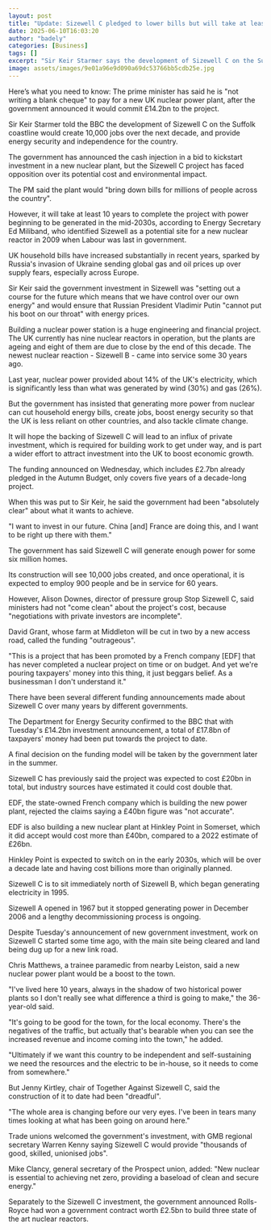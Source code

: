 ```yaml
---
layout: post
title: "Update: Sizewell C pledged to lower bills but will take at least 10 years"
date: 2025-06-10T16:03:20
author: "badely"
categories: [Business]
tags: []
excerpt: "Sir Keir Starmer says the development of Sizewell C on the Suffolk coastline will create 10,000 jobs over the next decade."
image: assets/images/9e01a96e9d090a69dc53766bb5cdb25e.jpg
---
```


Here’s what you need to know: The prime minister has said he is "not writing a blank cheque" to pay for a new UK nuclear power plant, after the government announced it would commit £14.2bn to the project.

Sir Keir Starmer told the BBC the development of Sizewell C on the Suffolk coastline would create 10,000 jobs over the next decade, and provide energy security and independence for the country.

The government has announced the cash injection in a bid to kickstart investment in a new nuclear plant, but the Sizewell C project has faced opposition over its potential cost and environmental impact.

The PM said the plant would "bring down bills for millions of people across the country".

However, it will take at least 10 years to complete the project with power beginning to be generated in the mid-2030s, according to Energy Secretary Ed Miliband, who identified Sizewell as a potential site for a new nuclear reactor in 2009 when Labour was last in government.

UK household bills have increased substantially in recent years, sparked by Russia's invasion of Ukraine sending global gas and oil prices up over supply fears, especially across Europe.

Sir Keir said the government investment in Sizewell was "setting out a course for the future which means that we have control over our own energy" and would ensure that Russian President Vladimir Putin "cannot put his boot on our throat" with energy prices. 

Building a nuclear power station is a huge engineering and financial project. The UK currently has nine nuclear reactors in operation, but the plants are ageing and eight of them are due to close by the end of this decade. The newest nuclear reaction - Sizewell B - came into service some 30 years ago.

Last year, nuclear power provided about 14% of the UK's electricity, which is significantly less than what was generated by wind (30%) and gas (26%).

But the government has insisted that generating more power from nuclear can cut household energy bills, create jobs, boost energy security so that the UK is less reliant on other countries, and also tackle climate change.

It will hope the backing of Sizewell C will lead to an influx of private investment, which is required for building work to get under way, and is part a wider effort to attract investment into the UK to boost economic growth.

The funding announced on Wednesday, which includes £2.7bn already pledged in the Autumn Budget, only covers five years of a decade-long project. 

When this was put to Sir Keir, he said the government had been "absolutely clear" about what it wants to achieve.

"I want to invest in our future. China [and] France are doing this, and I want to be right up there with them."

The government has said Sizewell C will generate enough power for some six million homes.

Its construction will see 10,000 jobs created, and once operational, it is expected to employ 900 people and be in service for 60 years.

However, Alison Downes, director of pressure group Stop Sizewell C, said ministers had not "come clean" about the project's cost, because "negotiations with private investors are incomplete".

David Grant, whose farm at Middleton will be cut in two by a new access road, called the funding "outrageous".

"This is a project that has been promoted by a French company [EDF] that has never completed a nuclear project on time or on budget. And yet we're pouring taxpayers' money into this thing, it just beggars belief. As a businessman I don't understand it."

There have been several different funding announcements made about Sizewell C over many years by different governments.

The Department for Energy Security confirmed to the BBC that with Tuesday's £14.2bn investment announcement, a total of £17.8bn of taxpayers' money had been put towards the project to date.

A final decision on the funding model will be taken by the government later in the summer.

Sizewell C has previously said the project was expected to cost £20bn in total, but industry sources have estimated it could cost double that.

EDF, the state-owned French company which is building the new power plant, rejected the claims saying a £40bn figure was "not accurate".

EDF is also building a new nuclear plant at Hinkley Point in Somerset, which it did accept would cost more than £40bn, compared to a 2022 estimate of £26bn.

Hinkley Point is expected to switch on in the early 2030s, which will be over a decade late and having cost billions more than originally planned.

Sizewell C is to sit immediately north of Sizewell B, which began generating electricity in 1995.

Sizewell A opened in 1967 but it stopped generating power in December 2006 and a lengthy decommissioning process is ongoing.

Despite Tuesday's announcement of new government investment, work on Sizewell C started some time ago, with the main site being cleared and land being dug up for a new link road.

Chris Matthews, a trainee paramedic from nearby Leiston, said a new nuclear power plant would be a boost to the town.

"I've lived here 10 years, always in the shadow of two historical power plants so I don't really see what difference a third is going to make," the 36-year-old said.

"It's going to be good for the town, for the local economy. There's the negatives of the traffic, but actually that's bearable when you can see the increased revenue and income coming into the town," he added.

"Ultimately if we want this country to be independent and self-sustaining we need the resources and the electric to be in-house, so it needs to come from somewhere."

But Jenny Kirtley, chair of Together Against Sizewell C, said the construction of it to date had been "dreadful".

"The whole area is changing before our very eyes. I've been in tears many times looking at what has been going on around here."

Trade unions welcomed the government's investment, with GMB regional secretary Warren Kenny saying Sizewell C would provide "thousands of good, skilled, unionised jobs".

Mike Clancy, general secretary of the Prospect union, added: "New nuclear is essential to achieving net zero, providing a baseload of clean and secure energy."

Separately to the Sizewell C investment, the government announced Rolls-Royce had won a government contract worth £2.5bn to build three state of the art nuclear reactors.

